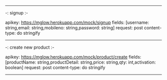 --------------------------------------------------------------------------
-: signup :-

apikey: https://mglow.herokuapp.com/mock/signup
fields: [username: string,email: string,mobileno: string,password: string]
request: post
content-type: do stringify

---------------------------------------------------------------------------

-: create new product :-

apikey: https://mglow.herokuapp.com/mock/product/create
fields: [productName: string,productDetail: string,price: string,qty: int,activation: boolean]
request: post
content-type: do stringify

---------------------------------------------------------------------------